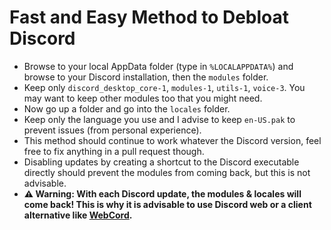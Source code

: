 # Fast and Easy Method to Debloat Discord

- Browse to your local AppData folder (type in `%LOCALAPPDATA%`) and browse to your Discord installation, then the `modules` folder.
- Keep only `discord_desktop_core-1`, `modules-1`, `utils-1`, `voice-3`. You may want to keep other modules too that you might need.
- Now go up a folder and go into the `locales` folder.
- Keep only the language you use and I advise to keep `en-US.pak` to prevent issues (from personal experience).
- This method should continue to work whatever the Discord version, feel free to fix anything in a pull request though.
- Disabling updates by creating a shortcut to the Discord executable directly should prevent the modules from coming back, but this is not advisable.
- **⚠ Warning: With each Discord update, the modules & locales will come back! This is why it is advisable to use Discord web or a client alternative like [WebCord](https://github.com/SpacingBat3/WebCord).**

